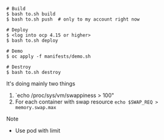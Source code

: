 ```console
# Build
$ bash to.sh build
$ bash to.sh push  # only to my account right now

# Deploy
$ <log into ocp 4.15 or higher>
$ bash to.sh deploy

# Demo
$ oc apply -f manifests/demo.sh

# Destroy
$ bash to.sh destroy
```

It's doing mainly two things
1. `echo /proc/sys/vm/swappiness > 100"
2. For each container with swap resource `echo $SWAP_REQ > memory.swap.max`

Note
- Use pod with limit
